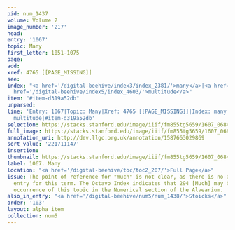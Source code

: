 ```yaml
---
pid: num_1437
volume: Volume 2
image_number: '217'
head:
entry: '1067'
topic: Many
first_letter: 1051-1075
page:
add:
xref: 4765 [[PAGE_MISSING]]
see:
index: "<a href='/digital-beehive/index3/index_2381/'>many</a>|<a href='/digital-beehive/index4/index_3025/'>populosity</a>|<a
  href='/digital-beehive/index5/index_4603/'>multitude</a>"
item: "#item-d319a52db"
unparsed:
line: 'Entry: 1067|Topic: Many|Xref: 4765 [[PAGE_MISSING]]|Index: many|Index: populosity|Index:
  multitude|#item-d319a52db'
selection: https://stacks.stanford.edu/image/iiif/fm855tg5659/1607_0684/426,1147,2925,510/full/0/default.jpg
full_image: https://stacks.stanford.edu/image/iiif/fm855tg5659/1607_0684/full/full/0/default.jpg
annotation_uri: http://dev.llgc.org.uk/annotation/1587663029869
sort_value: '221711147'
insertion:
thumbnail: https://stacks.stanford.edu/image/iiif/fm855tg5659/1607_0684/426,1147,600,180/250,/0/default.jpg
label: 1067. Many
location: "<a href='/digital-beehive/toc/toc2_207/'>Full Page</a>"
issue: The point of reference for "much" is not clear, as there is no alphabetical
  entry for this term. The Octavo Index indicates that 294 [Much] may be the earliest
  occurrence of this topic in the Numerical section of the Alvearium.
also_in_entry: "<a href='/digital-beehive/num5/num_1438/'>Stoicks</a>"
order: '103'
layout: alpha_item
collection: num5
---
```

